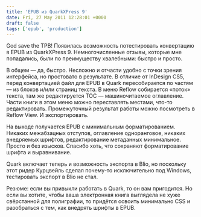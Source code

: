 ```yaml
---
title: 'EPUB из QuarkXPress 9'
date: Fri, 27 May 2011 12:28:01 +0000
draft: false
tags: ['epub', 'production']
---
```


God save the TPB! Появилась возможность потестировать конвертацию в EPUB из QuarkXPress 9. Немногочисленные отзывы, которые мне попадались, были по преимуществу хвалебными: быстро и просто.

В общем — да, быстро. Несложно и отчасти удобно с точки зрения интерфейса, но простовато в результате. В отличие от InDesign CS5, перед конвертацией файл для EPUB в Quark пересобирается по частям — из блоков и/или страниц текста. В меню Reflow собирается «поток» текста, там же редактируется TOC — машиночитаемое оглавление. Части книги в этом меню можно переставлять местами, что-то редактировать. Промежуточный результат работы можно посмотреть в Reflow View. И экспортировать.

На выходе получается EPUB с минимальным форматированием. Никаких межабзацных отступов, оглавление одноранговое, никаких внедряемых шрифтов, редактирование метаданных минимальное. Просто и без изысков. Спасибо хоть, что сохраняют форматирование шрифта и выравнивание.

Quark включает теперь и возможность экспорта в Blio, но поскольку этот ридер Курцвейль сделал почему-то исключительно под Windows, тестировать экспорт в Blio не стал.

Резюме: если вы привыкли работать в Quark, то он вам пригодится. Но если вы хотите, чтобы ваша электронная книга выглядела не хуже свёрстанной для полиграфии, то придётся освоить минимально CSS и разобраться с тем, как внедрять шрифты в EPUB.